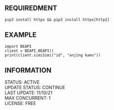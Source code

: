 ## REQUIREDMENT ##
```PY
pip3 install httpx && pip3 install httpx[http2]
```

## EXAMPLE ##
```PY
import BEAPI
client = BEAPI.BEAPI()
print(client.simiSimi("id", "anjing kamu"))
```

## INFORMATION ##
STATUS: ACTIVE
<br />
UPDATE STATUS: CONTINUE 
<br />
LAST UPDATE: 11/10/21
<br />
MAX CONCURRENT: 1
<br />
LICENSE: FREE
